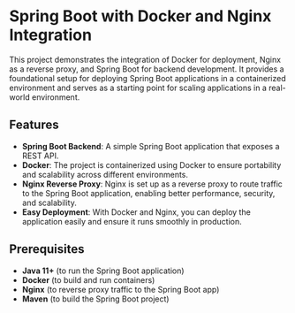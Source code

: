 # Spring Boot with Docker and Nginx Integration

This project demonstrates the integration of Docker for deployment, Nginx as a reverse proxy, and Spring Boot for backend development. It provides a foundational setup for deploying Spring Boot applications in a containerized environment and serves as a starting point for scaling applications in a real-world environment.

## Features

- **Spring Boot Backend**: A simple Spring Boot application that exposes a REST API.
- **Docker**: The project is containerized using Docker to ensure portability and scalability across different environments.
- **Nginx Reverse Proxy**: Nginx is set up as a reverse proxy to route traffic to the Spring Boot application, enabling better performance, security, and scalability.
- **Easy Deployment**: With Docker and Nginx, you can deploy the application easily and ensure it runs smoothly in production.

## Prerequisites

- **Java 11+** (to run the Spring Boot application)
- **Docker** (to build and run containers)
- **Nginx** (to reverse proxy traffic to the Spring Boot app)
- **Maven** (to build the Spring Boot project)
